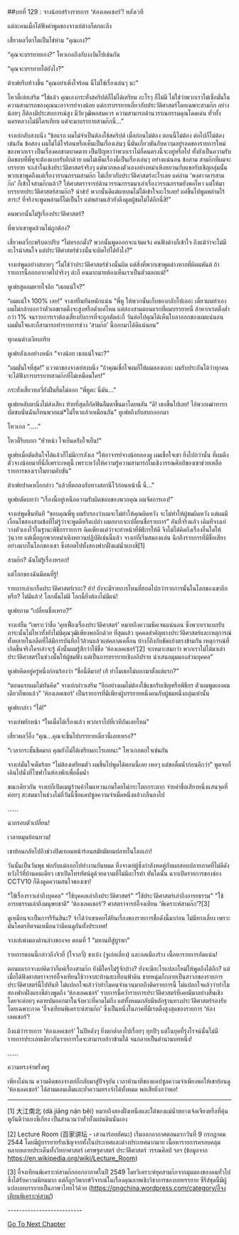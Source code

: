##บทที่ 129 : จางน้อยสร้างรายการ ‘ห้องเลคเชอร์’!
หลังเวที 

แต่ละคนเมื่อได้ฟังคำพูดของจางเย่ต่างก็ตกตะลึง

เสี่ยวหลวี่ตาโตเป็นไข่ห่าน “คุณเอง?” 

“คุณจะบรรยายเอง?” โหวเกอถึงกับงงงันไปเช่นกัน 

“คุณจะบรรยายได้ยังไง?" 

ต้าเฟยรีบท้วงขึ้น “คุณอย่าเพิ่งใจร้อน นี่ไม่ใช่เรื่องเล่นๆ นะ” 

โหวตี้เอ่ยเสริม “ใช่แล้ว คุณเองกระทั่งสคริปต์ก็ไม่ได้เตรียม อะไรๆ ก็ไม่มี ไม่ใช่ว่าพวกเราไม่เชื่อมั่นในความสามารถของคุณนะอาจารย์จางน้อย แต่การบรรยายเกี่ยวกับประวัติศาสตร์โดยเฉพาะสามก๊ก อย่างน้อยๆ ก็ต้องมีประสบการณ์สูง มีวัยวุฒิพอสมควร ความสามารถด้านวรรณกรรมคุณโดดเด่น ทั่วทั้งนครหลวงไม่มีใครเทียบ แต่จะมาบรรยายสามก๊กนี่…”

จางเย่กลับสงบนิ่ง “ข้อแรก ผมไม่จำเป็นต้องใช้สคริปต์ เมื่อก่อนไม่ต้อง ตอนนี้ไม่ต้อง ต่อไปก็ไม่ต้องเช่นกัน ข้อสอง ผมไม่ได้ใจร้อนหรือเห็นเป็นเรื่องเล่นๆ นี่มันเกี่ยวพันกับความอยู่รอดของรายการใหม่ของพวกเรา เป็นเรื่องคอขาดบาดตาย เป็นปัญหาว่าพวกเราไม่กี่คนตรงนี้จะอยู่หรือไป ทั้งยังเป็นความรับผิดชอบที่พี่หูจะต้องแบกรับอีกด้วย ผมไม่เห็นเรื่องนี้เป็นเรื่องเล่นๆ อย่างแน่นอน ข้อสาม สามก๊กที่ผมจะบรรยาย จะเล่าในเชิงประวัติศาสตร์จริงๆ แต่พวกหลงตัวเองอย่างหม่าเหิงหยวนกับแขกรับเชิญกลุ่มนั้น พวกเขาพูดถึงแต่เรื่องวรรณกรรมสามก๊ก ไม่เกี่ยวกับประวัติศาสตร์อะไรเลย แค่อ่าน ‘พงศาวดารสามก๊ก’ ก็เข้าใจสามก๊กแล้ว? ให้ศาสตราจารย์ด้านวรรณกรรมมาเล่าเรื่องวรรณกรรมยังพอไหว แต่ให้มาบรรยายประวัติศาสตร์สามก๊ก? น่าขำ! พวกนั้นดีแต่ผายลมไม่ได้เข้าใจอะไรเลย! แค่ขึ้นไปพูดพล่ามไร้สาระ! ที่จริงจะพูดพล่ามก็ไม่เป็นไร แต่พล่ามแล้วยังดึงดูดผู้ชมไม่ได้อีกนี่สิ!”

คนพวกนั้นไม่รู้เรื่องประวัติศาสตร์? 

ที่พวกเขาพูดล้วนไม่ถูกต้อง?

เสี่ยวหลวี่กะพริบตาปริบ “ไม่หรอกมั้ง? พวกนั้นพูดออกจะแจ่มแจ้ง คนฟังต่างก็เข้าใจ ถึงแม้ว่าจะไม่มีอะไรน่าสนใจ แต่ประวัติศาสตร์ช่วงนั้นจะผิดไปได้ยังไง?” 

จางเย่พูดอย่างสบายๆ “ไม่ใช่ว่าประวัติศาสตร์ช่วงนั้นผิด แต่สิ่งที่พวกเขาพูดต่างหากที่ผิดมหันต์ ถ้ารายการนี้ออกอากาศไปจริงๆ ล่ะก็ คนมากมายต้องเห็นเราเป็นตัวตลกแน่!” 

หูเฟยสูดลมหายใจลึก “เธอแน่ใจ?” 

“ผมแน่ใจ 100% เลย!” จางเย่ยืนยันหนักแน่น “พี่หู ให้พวกนั้นเก็บของกลับไปเถอะ เดี๋ยวผมทำเอง ผมไม่กล้าบอกว่าตัวเลขเรตติ้งจะสูงหรือต่ำแค่ไหน แต่สองสามตอนแรกที่ผมบรรยายนี่ ถ้าหากเรตติ้งต่ำกว่า 1% จนรายการเราต้องเสี่ยงกับการที่จะถูกตัดล่ะก็ วันต่อไปคุณได้เห็นใบลาออกของผมแน่นอน ผมมั่นใจและก็สามารถทำรายการช่วง ‘สามก๊ก’ นี้ออกมาได้ดีแน่นอน”

ทุกคนต่างเงียบกริบ 

หูเฟยลังเลอย่างหนัก “จางน้อย เธอแน่ใจนะ?” 

“ผมมั่นใจที่สุด!” แววตาของจางเย่สงบนิ่ง “ถ้าคุณเชื่อใจผมก็ให้ผมลองเถอะ ผมรับประกันได้ว่าทุกคนจะได้ฟังการบรรยายสามก๊กที่ไม่เหมือนใคร!” 

กระทั่งเสี่ยวหลวี่ยังฝืนยิ้มไม่ออก “พี่หูคะ นี่มัน…” 

หูเฟยหลับตานิ่งไม่ส่งเสียง ท้ายที่สุดก็กัดฟันลืมตาขึ้นมาโดยพลัน “ดี! เธอขึ้นไปเลย! ไอ้พวกเฒ่าทารกบัดซบนั่นฉันก็ทนพวกแม่*ไม่ไหวแล้วเหมือนกัน” หูเฟยถึงกับสบถออกมา

โหวเกอ “.....” 

โหวตี้รีบบอก “หัวหน้า ใจเย็นครับใจเย็น!”

หูเฟยเมื่อตัดสินใจได้แล้วก็ไม่มีการลังเล “ให้อาจารย์จางน้อยลองดู ผมเชื่อใจเขา ยิ่งไปกว่านั้น ที่ผมดึงตัวจางน้อยมาที่นี่ก็เพราะเหตุนี้ เพราะหวังให้ความรู้ความสามารถในเชิงวรรณศิลป์ของเขาช่วยเหลือรายการของเราในยามคับขัน” 

ต้าเฟยปาดเหงื่อกล่าว “แล้วที่ตกลงกับทางสถานีไว้ก่อนหน้านี้ นี่..." 

หูเฟยตัดบทว่า “เรื่องนี้อยู่เหนือความรับผิดชอบของพวกคุณ ผมจัดการเอง!” 

จางเย่พูดขึ้นทันที “ขอบคุณพี่หู ผมรับรองว่าผมจะไม่ทำให้คุณผิดหวัง จะไม่ทำให้ผู้ชมผิดหวัง แต่ผมมีเงื่อนไขสองสามข้อที่ไม่รู้ว่าจะพูดดีหรือเปล่า ผมอยากจะเปลี่ยนชื่อรายการ” อันที่จริงแล้ว เดิมทีจางเย่วางตัวเองไว้ในฐานะพิธีกรรายการ คิดเพียงแต่ว่าจะทำหน้าที่พิธีกรให้ดี จึงไม่ได้คิดถึงเรื่องอื่นใดให้วุ่นวาย แต่เมื่อถูกพวกหม่าเหิงหยวนปฏิบัติเช่นนี้แล้ว จางเย่ก็เริ่มสมองแล่น นึกถึงรายการที่มีชื่อเสียงอย่างมากในโลกของเขา ซึ่งฮอตไปทั้งสองฟากฝั่งแม่น้ำแยงซี[1] 

สามก๊ก? ฉันไม่รู้เรื่องหรอก!

แต่โลกของฉันมีคนที่รู้! 

รายการเล่าเกร็ดประวัติศาสตร์เรอะ? ฮ่า! ยังจะมีรายการไหนที่ฮอตไปกว่ารายการนั้นในโลกของเขาอีกหรือ? ไม่มีแล้ว! โลกนั้นไม่มี โลกนี้ยิ่งต้องไม่มีแน่! 

หูเฟยถาม “เปลี่ยนชื่อเหรอ?” 

จางเย่ยิ้ม “เพราะว่าชื่อ ‘คุยเฟื่องเรื่องประวัติศาสตร์’ หมายถึงความชัดเจนแน่นอน ซึ่งพวกเราแบกรับภาระนั้นไม่ไหวทั้งยังไม่มีคุณวุฒิเพียงพออีกด้วย ที่สุดแล้ว บุคคลสำคัญทางประวัติศาสตร์และเหตุการณ์ทั้งหลายในอดีตที่ได้มีการบันทึกไว้ล้วนแล้วแต่คลาดเคลื่อน บ้างก็ถึงกับขัดแย้งตรงข้ามกัน เหตุการณ์ที่เกิดขึ้นจริงใครเล่าจะรู้ ดังนั้นผมรู้สึกว่าใช้ชื่อ ‘ห้องเลคเชอร์’[2] จะเหมาะสมกว่า พวกเราไม่ได้มาเล่าประวัติศาสตร์ในช่วงนั้นให้ผู้ชมฟัง แต่เป็นการบรรยายเชิงอภิปราย นำเสนอมุมมองส่วนบุคคล” 

หูเฟยคิดอยู่ครู่หนึ่งก่อนร้องว่า “ชื่อนี้ดีมาก! เฮ้ ทำไมเธอไม่บอกมาตั้งแต่แรก?”

“ตอนแรกผมไม่ทันคิด” จางเย่กล่าวเสริม “อีกอย่างผมไม่ต้องใช้แขกรับเชิญหรือพิธีกร ตัวผมพูดเองคนเดียวก็พอแล้ว” ‘ห้องเลคเชอร์’ เป็นรายการที่มีเพียงผู้บรรยายหนึ่งคนกับผู้ชมหนึ่งกลุ่มเท่านั้น

หูเฟยกล่าว “ได้!”

จางเย่พยักหน้า “ในเมื่อได้เรื่องแล้ว พวกเราไปที่เวทีกันเลยไหม” 

เสี่ยวหลวี่อึ้ง “คุณ...คุณจะขึ้นไปบรรยายเดี๋ยวนี้เลยเหรอ?” 

“เวลากระชั้นชิดมาก คุณยังไม่ได้เตรียมอะไรเลยนะ” โหวเกอตกใจเช่นกัน

จางเย่มั่นใจเต็มร้อย “ไม่ต้องเตรียมตัว ผมขึ้นไปพูดได้ตอนนี้เลย เหอๆ แต่ขอดื่มน้ำก่อนดีกว่า” พูดจบก็เดินไปนั่งที่โซฟาในห้องพักเพื่อดื่มน้ำ

ขณะเดียวกัน จางเย่ก็เปิดเมนูร้านค้าในแหวนเกมโดยไม่กระโตกกระตาก จ่ายค่าชื่อเสียงหนึ่งแสนจุดที่ค่อยๆ สะสมมาในช่วงไม่กี่วันนี้ซื้อแคปซูลความจำเม็ดหนึ่งแล้วกลืนลงไป 


…...


ฉากรอบตัวเปลี่ยน!

เวลาหมุนย้อนทวน!

เขาย้อนกลับไปถึงช่วงปิดเทอมหน้าร้อนสมัยมัธยมปลายในโลกเก่า!

วันนั้นเป็นวันพุธ พ่อกับแม่ออกไปทำงานกันหมด ทิ้งจางเย่ผู้ซึ่งกำลังหดหู่กับผลสอบปลายภาคที่ไม่ดีดังหวังไว้ที่บ้านคนเดียว เขาเปิดโทรทัศน์ดูด้วยความที่ไม่มีอะไรทำ ทันใดนั้น ฉากเปิดรายการของช่อง CCTV10 ก็ดึงดูดความสนใจของเขา!

"ใช้เรื่องราวเล่าถึงบุคคล" 
"ใช้บุคคลเล่าถึงประวัติศาสตร์" 
"ใช้ประวัติศาสตร์เล่าถึงอารยธรรม" 
"ใช้อารยธรรมเล่าถึงมนุษยชาติ" 
‘ห้องเลคเชอร์’? ศาสตราจารย์อี้จงเทียน ‘พิเคราะห์สามก๊ก’?[3]

ดูเหมือนจะเป็นการรีรันสินะ? จำได้ว่าเขาเคยได้ยินเรื่องของรายการชื่อดังนี้มาก่อน ไม่มีทางเลี่ยง เพราะมันโคตรฮิตจนเหมือนว่ามีคนดูกันทั้งประเทศ! 

จางเย่เพ่งมองด้านล่างของจอ ตอนที่ 1 “มหานทีสู่บูรพา”

รายการตอนนี้กล่าวถึงจิวยี่ (โจวอวี๋) ขงเบ้ง (จูเก่อเลี่ยง) และกลเมืองร้าง เนื้อหารายการอัดแน่น!

ตอนแแรกจางเย่คิดว่าก็แค่เรื่องสามก๊ก ยังมีใครไม่รู้จักบ้าง? ยังจะมีอะไรแปลกใหม่ให้พูดถึงได้อีก? แต่เมื่อได้ฟังศาสตราจารย์อี้จงเทียนใช้วาจาสะท้านสะเทือนฟ้าดิน ชายหนุ่มก็กลายเป็นสาวกของรายการประวัติศาสตร์นี้ไปทันที ไม่แปลกใจแล้วว่าทำไมคนจำนวนมากถึงติดรายการนี้ ไม่แปลกใจแล้วว่าทำไมสองฟากฝั่งแยงซีต่างพูดถึง ‘ห้องเลคเชอร์’ รายการนี้คว่ำรายการประวัติศาสตร์ที่เคยมีมาอย่างสิ้นเชิง โดยจะค่อยๆ คลายปมออกมาในจังหวะที่คาดไม่ถึง แต่ทั้งหมดกลับมีหลักฐานทางประวัติศาสตร์รองรับ โดยเฉพาะภาค ‘อี้จงเทียนพิเคราะห์สามก๊ก’ ซึ่งเป็นหนึ่งในภาคที่มีเรตติ้งสูงสุดของรายการ ‘ห้องเลคเชอร์’!

ถึงแม้ว่ารายการ ‘ห้องเลคเชอร์’ ในปีหลังๆ ยิ่งตกต่ำลงไปเรื่อยๆ ทุกปีๆ แต่ในยุคที่รุ่งโรจน์นั้นไม่มีรายการประเภทเดียวกันรายการใดจะสามารถก้าวข้ามได้ จนกลายเป็นตำนานบทหนึ่ง!


……


ความทรงจำพรั่งพรู 

เพียงไม่นาน ความคิดของจางเย่ก็กลับมาสู่ปัจจุบัน เวลาห้านาทีของแคปซูลความจำเพียงพอให้เขาย้อนดู ‘ห้องเลคเชอร์’ ได้สามตอนเต็มและย้ำความทรงจำได้ทั้งหมด พอเสียยิ่งกว่าพอ!




---------------------------------------------------------------

[1] 大江南北 (dà jiāng nán běi) หมายถึงสองฝั่งเหนือและใต้ของแม่น้ำหยางเจ้อเจียงหรือที่คุ้นหูกันดีว่าแยงซีเกียง เป็นสำนวนว่าทั่วทั้งแผ่นดินนั่นเอง 

[2] Lecture Room (百家讲坛 - เสวนาร้อยทัศนะ) เริ่มออกอากาศตอนแรกวันที่ 9 กรกฎาคม 2544 โดยมีผู้บรรยายรับเชิญจากทั้งในประเทศและต่างประเทศมากมาย เนื้อหารายการครอบคลุมหลากหลายประเด็นทั้งวิทยาศาสตร์ เศรษฐศาสตร์ ประวัติศาสตร์ วรรณศิลป์ ฯลฯ (ข้อมูลจาก https://en.wikipedia.org/wiki/Lecture_Room)

[3] อี้จงเทียนพิเคราะห์สามก๊กออกอากาศในปี 2549 โดยวิเคราะห์ยุคสามก๊กจากมุมมองของคนทั่วไปซึ่งได้รับความนิยมมาก แต่ก็ถูกวิพากษ์วิจารณ์ในเรื่องคุณภาพเชิงวิชาการของบทยรรยาย ซีรีส์ชุดนี้มีผู้แปลบทบรรยายเป็นภาษาไทยไว้ด้วย (https://ongchina.wordpress.com/category/อี้จงเทียนพิเคราะห์สาม/)

-*-*-*-*-*-*-*-*-*-*-*-*-*-*-*-*-*-*-*-*-*-*-*-*-*-*


[Go To Next Chapter]( ./33.md)